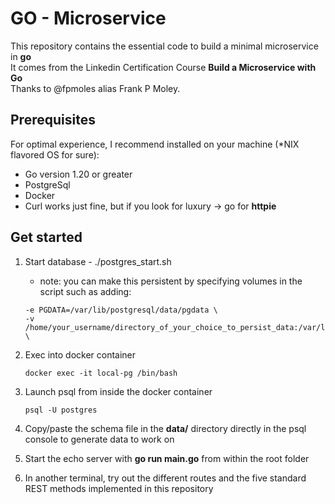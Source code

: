 # **GO - Microservice**

This repository contains the essential code to build a minimal microservice in **go** <br>
It comes from the Linkedin Certification Course **Build a Microservice with Go** <br>
Thanks to @fpmoles alias Frank P Moley.

## **Prerequisites**

For optimal experience, I recommend installed on your machine (\*NIX flavored OS for sure):

- Go version 1.20 or greater
- PostgreSql
- Docker
- Curl works just fine, but if you look for luxury -> go for **httpie**

## **Get started**

1. Start database - ./postgres_start.sh
   - note: you can make this persistent by specifying volumes in the script such as adding:
   ```
   -e PGDATA=/var/lib/postgresql/data/pgdata \
   -v /home/your_username/directory_of_your_choice_to_persist_data:/var/lib/postgresql/data \
   ```
2. Exec into docker container

   ```
   docker exec -it local-pg /bin/bash
   ```

3. Launch psql from inside the docker container
   ```
   psql -U postgres
   ```
4. Copy/paste the schema file in the **data/** directory directly in the psql console to generate data to work on

5. Start the echo server with **go run main.go** from within the root folder

6. In another terminal, try out the different routes and the five standard REST methods implemented in this repository
